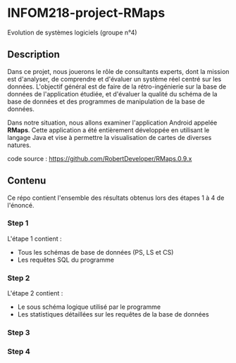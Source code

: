 # INFOM218-project-RMaps

Evolution de systèmes logiciels (groupe n°4)

## Description
Dans ce projet, nous jouerons le rôle de consultants experts, dont la mission est d'analyser, de comprendre et d'évaluer un système réel centré sur les données. L'objectif général est de faire de la rétro-ingénierie sur la base de données de l'application étudiée, et d'évaluer la qualité du schéma de la base de données et des programmes de manipulation de la base de données.

Dans notre situation, nous allons examiner l'application Android appelée **RMaps**. Cette application a été entièrement développée en utilisant le langage Java et vise à permettre la visualisation de cartes de diverses natures.

code source : https://github.com/RobertDeveloper/RMaps.0.9.x

## Contenu

Ce répo contient l'ensemble des résultats obtenus lors des étapes 1 à 4 de l'énoncé.

### Step 1

L'étape 1 contient :
- Tous les schémas de base de données (PS, LS et CS)
- Les requêtes SQL du programme 

### Step 2

L'étape 2 contient :
- Le sous schéma logique utilisé par le programme
- Les statistiques détaillées sur les requêtes de la base de données

### Step 3

### Step 4

